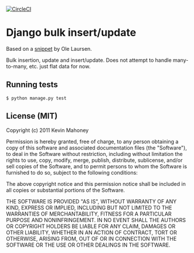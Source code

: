 [![CircleCI](https://circleci.com/gh/transifex/django-bulk.svg?style=svg&circle-token=7427aaaaac537a6da210d3176245fa84827f645)](https://circleci.com/gh/transifex/django-bulk)

# Django bulk insert/update

Based on a [snippet](http://people.iola.dk/olau/python/bulkops.py) by Ole Laursen.

Bulk insertion, update and insert/update. Does not attempt to handle many-to-many, etc. just flat data for now.

## Running tests

    $ python manage.py test


## License (MIT)

Copyright (c) 2011 Kevin Mahoney

Permission is hereby granted, free of charge, to any person obtaining a copy of this software and associated documentation files (the "Software"), to deal in the Software without restriction, including without limitation the rights to use, copy, modify, merge, publish, distribute, sublicense, and/or sell copies of the Software, and to permit persons to whom the Software is furnished to do so, subject to the following conditions:

The above copyright notice and this permission notice shall be included in all copies or substantial portions of the Software.

THE SOFTWARE IS PROVIDED "AS IS", WITHOUT WARRANTY OF ANY KIND, EXPRESS OR IMPLIED, INCLUDING BUT NOT LIMITED TO THE WARRANTIES OF MERCHANTABILITY, FITNESS FOR A PARTICULAR PURPOSE AND NONINFRINGEMENT. IN NO EVENT SHALL THE AUTHORS OR COPYRIGHT HOLDERS BE LIABLE FOR ANY CLAIM, DAMAGES OR OTHER LIABILITY, WHETHER IN AN ACTION OF CONTRACT, TORT OR OTHERWISE, ARISING FROM, OUT OF OR IN CONNECTION WITH THE SOFTWARE OR THE USE OR OTHER DEALINGS IN THE SOFTWARE.
